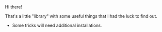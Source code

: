 Hi there! 

That's a little "library" with some useful things that I had the luck to find out.

* Some tricks will need additional installations.
